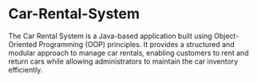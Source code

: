 # Car-Rental-System
The Car Rental System is a Java-based application built using Object-Oriented Programming (OOP) principles. It provides a structured and modular approach to manage car rentals, enabling customers to rent and return cars while allowing administrators to maintain the car inventory efficiently. 
